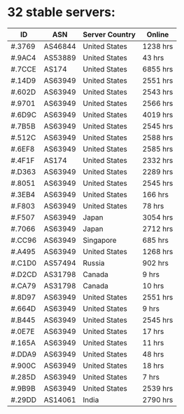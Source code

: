 # 32 stable servers:

| ID | ASN | Server Country | Online |
| ------ | ------ | ------ | ------ |
| #.3769 | AS46844 | United States | 1238 hrs |
| #.9AC4 | AS53889 | United States | 43 hrs |
| #.7CCE | AS174 | United States | 6855 hrs |
| #.14D9 | AS63949 | United States | 2551 hrs |
| #.602D | AS63949 | United States | 2543 hrs |
| #.9701 | AS63949 | United States | 2566 hrs |
| #.6D9C | AS63949 | United States | 4019 hrs |
| #.7B5B | AS63949 | United States | 2545 hrs |
| #.512C | AS63949 | United States | 2588 hrs |
| #.6EF8 | AS63949 | United States | 2585 hrs |
| #.4F1F | AS174 | United States | 2332 hrs |
| #.D363 | AS63949 | United States | 2289 hrs |
| #.8051 | AS63949 | United States | 2545 hrs |
| #.3EB4 | AS63949 | United States | 166 hrs |
| #.F803 | AS63949 | United States | 78 hrs |
| #.F507 | AS63949 | Japan | 3054 hrs |
| #.7066 | AS63949 | Japan | 2712 hrs |
| #.CC96 | AS63949 | Singapore | 685 hrs |
| #.A495 | AS63949 | United States | 1268 hrs |
| #.C1D0 | AS57494 | Russia | 902 hrs |
| #.D2CD | AS31798 | Canada | 9 hrs |
| #.CA79 | AS31798 | Canada | 10 hrs |
| #.8D97 | AS63949 | United States | 2551 hrs |
| #.664D | AS63949 | United States | 9 hrs |
| #.B445 | AS63949 | United States | 2545 hrs |
| #.0E7E | AS63949 | United States | 17 hrs |
| #.165A | AS63949 | United States | 11 hrs |
| #.DDA9 | AS63949 | United States | 48 hrs |
| #.900C | AS63949 | United States | 18 hrs |
| #.285D | AS63949 | United States | 7 hrs |
| #.9B9B | AS63949 | United States | 2539 hrs |
| #.29DD | AS14061 | India | 2790 hrs |

